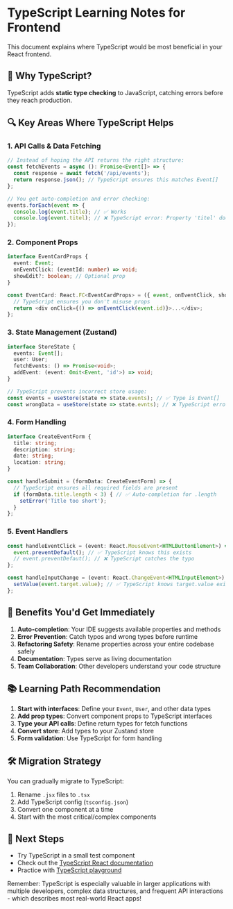 # TypeScript Learning Notes for Frontend

This document explains where TypeScript would be most beneficial in your React frontend.

## 🎯 Why TypeScript?

TypeScript adds **static type checking** to JavaScript, catching errors before they reach production.

## 🔍 Key Areas Where TypeScript Helps

### 1. **API Calls & Data Fetching**
```typescript
// Instead of hoping the API returns the right structure:
const fetchEvents = async (): Promise<Event[]> => {
  const response = await fetch('/api/events');
  return response.json(); // TypeScript ensures this matches Event[]
};

// You get auto-completion and error checking:
events.forEach(event => {
  console.log(event.title); // ✅ Works
  console.log(event.titel); // ❌ TypeScript error: Property 'titel' doesn't exist
});
```

### 2. **Component Props**
```typescript
interface EventCardProps {
  event: Event;
  onEventClick: (eventId: number) => void;
  showEdit?: boolean; // Optional prop
}

const EventCard: React.FC<EventCardProps> = ({ event, onEventClick, showEdit = false }) => {
  // TypeScript ensures you don't misuse props
  return <div onClick={() => onEventClick(event.id)}>...</div>;
};
```

### 3. **State Management (Zustand)**
```typescript
interface StoreState {
  events: Event[];
  user: User;
  fetchEvents: () => Promise<void>;
  addEvent: (event: Omit<Event, 'id'>) => void;
}

// TypeScript prevents incorrect store usage:
const events = useStore(state => state.events); // ✅ Type is Event[]
const wrongData = useStore(state => state.evnts); // ❌ TypeScript error
```

### 4. **Form Handling**
```typescript
interface CreateEventForm {
  title: string;
  description: string;
  date: string;
  location: string;
}

const handleSubmit = (formData: CreateEventForm) => {
  // TypeScript ensures all required fields are present
  if (formData.title.length < 3) { // ✅ Auto-completion for .length
    setError('Title too short');
  }
};
```

### 5. **Event Handlers**
```typescript
const handleEventClick = (event: React.MouseEvent<HTMLButtonElement>) => {
  event.preventDefault(); // ✅ TypeScript knows this exists
  // event.preventDefaut(); // ❌ TypeScript catches the typo
};

const handleInputChange = (event: React.ChangeEvent<HTMLInputElement>) => {
  setValue(event.target.value); // ✅ TypeScript knows target.value exists
};
```

## 🚀 Benefits You'd Get Immediately

1. **Auto-completion**: Your IDE suggests available properties and methods
2. **Error Prevention**: Catch typos and wrong types before runtime
3. **Refactoring Safety**: Rename properties across your entire codebase safely
4. **Documentation**: Types serve as living documentation
5. **Team Collaboration**: Other developers understand your code structure

## 📚 Learning Path Recommendation

1. **Start with interfaces**: Define your `Event`, `User`, and other data types
2. **Add prop types**: Convert component props to TypeScript interfaces
3. **Type your API calls**: Define return types for fetch functions
4. **Convert store**: Add types to your Zustand store
5. **Form validation**: Use TypeScript for form handling

## 🛠️ Migration Strategy

You can gradually migrate to TypeScript:
1. Rename `.jsx` files to `.tsx`
2. Add TypeScript config (`tsconfig.json`)
3. Convert one component at a time
4. Start with the most critical/complex components

## 🔗 Next Steps

- Try TypeScript in a small test component
- Check out the [TypeScript React documentation](https://react-typescript-cheatsheet.netlify.app/)
- Practice with [TypeScript playground](https://www.typescriptlang.org/play)

Remember: TypeScript is especially valuable in larger applications with multiple developers, complex data structures, and frequent API interactions - which describes most real-world React apps!
